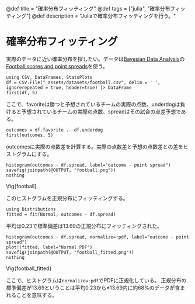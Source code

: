 @def title = "確率分布フィッティング"
@def tags = ["julia", "確率分布フィッティング"]
@def description = "Juliaで確率分布フィッティングを行う。"

# 確率分布フィッティング
実際のデータに近い確率分布を探したい。データは[Bayesian Data Analysis](http://www.stat.columbia.edu/~gelman/book/)の[Football scores and point spreads](http://www.stat.columbia.edu/~gelman/book/data/football.asc)を使う。
```!
using CSV, DataFrames, StatsPlots
df = CSV.File("_assets/datasets/football.csv", delim = ' ', ignorerepeated = true, header=true) |> DataFrame
first(df, 5)
```
ここで、favoriteは勝つと予想されているチームの実際の点数、underdogは負けると予想されているチームの実際の点数、spreadはその試合の点差予想である。
```!
outcomes = df.favorite .- df.underdog
first(outcomes, 5)
```
outcomesに実際の点数差を計算する。実際の点数差と予想の点数差との差をヒストグラムにする。
```!
histogram(outcomes - df.spread, label="outcome - point spread")
savefig(joinpath(@OUTPUT, "football.png"))
nothing
```
\fig{football}

このヒストグラムを正規分布にフィッティングする。
```!
using Distributions
fitted = fit(Normal, outcomes - df.spread)
```
平均は0.23で標準偏差は13.69の正規分布にフィッティングされた。
```!
histogram(outcomes - df.spread, normalize=:pdf, label="outcome - point spread")
plot!(fitted, label="Normal PDF")
savefig(joinpath(@OUTPUT, "football_fitted.png"))
nothing
```
\fig{football_fitted}

ここで、ヒストグラムは`normalize=:pdf`でPDFに正規化している。
正規分布の標準偏差が13.69ということは平均0.23から±13.69内に約68%のデータが含まれることを意味する。